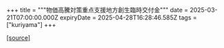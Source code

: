 +++
title = """物価高騰対策重点支援地方創生臨時交付金"""
date = 2025-03-21T07:00:00.000Z
expiryDate = 2025-04-28T16:28:46.585Z
tags = ["kuriyama"]
+++


[[source]](https://www.town.kuriyama.hokkaido.jp/soshiki/31/30959.html)
